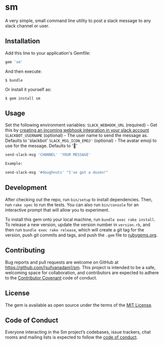 # sm

A very simple, small command line utility to post a slack message to any slack channel or
user.

## Installation

Add this line to your application's Gemfile:

```ruby
gem 'sm'
```

And then execute:

    $ bundle

Or install it yourself as:

    $ gem install sm

## Usage

Set the following environment variables:
`SLACK_WEBHOOK_URL`    (required) - Get this by [creating an incoming webhook integration in your slack account](https://api.slack.com/incoming-webhooks)
`SLACKBOT_USERNAME`    (optional) - The user name to send the message as. Defaults to 'slackbot'
`SLACK_MSG_ICON_EMOJ'` (optional) - The avatar emoji to use for the message. Defaults to ':ghost:'

```bash
send-slack-msg 'CHANNEL' 'YOUR MESSAGE'

Example:

send-slack-msg '#doughnuts' "I've got a dozen!"
```

## Development

After checking out the repo, run `bin/setup` to install dependencies. Then, run `rake spec` to run the tests. You can also run `bin/console` for an interactive prompt that will allow you to experiment.

To install this gem onto your local machine, run `bundle exec rake install`. To release a new version, update the version number in `version.rb`, and then run `bundle exec rake release`, which will create a git tag for the version, push git commits and tags, and push the `.gem` file to [rubygems.org](https://rubygems.org).

## Contributing

Bug reports and pull requests are welcome on GitHub at https://github.com/[sufyanadam]/sm. This project is intended to be a safe, welcoming space for collaboration, and contributors are expected to adhere to the [Contributor Covenant](http://contributor-covenant.org) code of conduct.

## License

The gem is available as open source under the terms of the [MIT License](https://opensource.org/licenses/MIT).

## Code of Conduct

Everyone interacting in the Sm project’s codebases, issue trackers, chat rooms and mailing lists is expected to follow the [code of conduct](https://github.com/[sufyanadam]/sm/blob/master/CODE_OF_CONDUCT.md).
